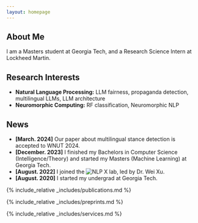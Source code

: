 ```yaml
---
layout: homepage
---
```


## About Me

I am a Masters student at Georgia Tech, and a Research Science Intern at Lockheed Martin.

## Research Interests

- **Natural Language Processing:** LLM fairness, propaganda detection, multilingual LLMs, LLM architecture
- **Neuromorphic Computing:** RF classification, Neuromorphic NLP

## News

- **[March. 2024]** Our paper about multilingual stance detection is accepted to WNUT 2024.
- **[December. 2023]** I finished my Bachelors in Computer Science (Intelligence/Theory) and started my Masters (Machine Learning) at Georgia Tech.
- **[August. 2022]** I joined the ![NLP X lab, led by Dr. Wei Xu](.https://cocoxu.github.io/).
- **[August. 2020]** I started my undergrad at Georgia Tech.

{% include_relative _includes/publications.md %}

{% include_relative _includes/preprints.md %}

{% include_relative _includes/services.md %}
